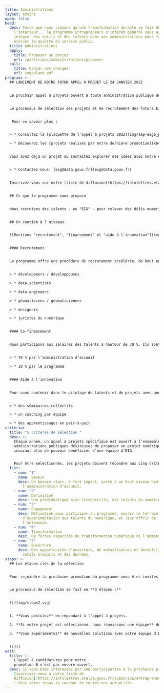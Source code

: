 ```yaml
---
title: Administrations
layout: admins
open: false
head:
  desc: Parce que nous croyons qu'une transformation durable se fait de
    l'intérieur... le programme Entrepreneurs d'intérêt général vous aide à
    intégrer des outils et des talents dans vos administrations pour faire
    évoluer la qualité du service public.
  title: Administrations
  apply:
    title: Proposer un projet
    url: /participer/administrations/proposer
  call:
    title: Cahier des charges
    url: img/blank.pdf
program: >-
  ## LANCEMENT DE NOTRE FUTUR APPEL A PROJET LE 24 JANVIER 2022


  Le prochain appel à projets ouvert à toute administration publique désireuse d’être soutenue pour mener des projets d’innovation numérique sera ouvert le **24 janvier 2022** sur ce site internet. Les administrations auront jusqu’au **18 mars 2022** pour déposer leurs projets.


  Le processus de sélection des projets et de recrutement des futurs EIG aura lieu d’**avril à juin 2022**, pour un démarrage de la future promotion le **12 septembre 2022**.


   Pour en savoir plus :


  > * Consultez la [plaquette de l’appel à projets 2022](img/aap-eig6_plaquette_v1.2.pdf)

  > * Découvrez les [projets réalisés par notre dernière promotion](x64z39u)


  Vous avez déjà un projet ou souhaitez explorer des idées avec notre équipe :


  > * Contactez-nous: [eig@data.gouv.fr](eig@data.gouv.fr) 


  Inscrivez-vous sur notre [liste de diffusion](https://infolettres.etalab.gouv.fr/subscribe/entrepreneur-interet-general@mail.etalab.studio) pour être tenus au courant de l’ouverture de l’appel à projets et de nos événements de présentation.


  ## Ce que le programme vous propose


  Nous recrutons des talents - ou "EIG" - pour relever des défis numériques dans votre administration, pour une période de 10 mois.


  ## Un soutien à 3 niveaux


  ![Mentions "recrutement", "financement" et "aide à l'innovation"](img/admin_soutienx3_vecto.svg "Un soutien à 3 niveaux")


  #### Recrutement


  Le programme offre une procédure de recrutement accélérée, de bout en bout, en sourçant et en sélectionnant des talents aux compétences rares - des "EIG" :


  > * développeurs / développeuses

  > * data scientists

  > * data engineers

  > * géomaticiens / géomaticiennes

  > * designers

  > * juristes du numérique


  #### Co-financement


  Nous participons aux salaires des talents à hauteur de 30 %. Ils sont rémunérés 3 500 € ou 4 000 € nets par mois :


  > * 70 % par l’administration d’accueil

  > * 30 % par le programme


  #### Aide à l'innovation


  Pour vous soutenir dans le pilotage de talents et de projets avec une compétence entrepreneuriale, trois dispositifs vous sont proposés :


  > * des séminaires collectifs

  > * un coaching par équipe

  > * des apprentissages en pair-à-pair
criteria:
  title: "5 critères de sélection "
  desc: >-
    Chaque année, un appel à projets spécifique est ouvert à l’ensemble des
    administrations publiques désireuses de proposer un projet numérique
    innovant afin de pouvoir bénéficier d’une équipe d’EIG.


    Pour être sélectionnés, les projets doivent répondre aux cinq critères suivants :
  list:
    - num: "1"
      name: Besoin
      desc: Un besoin clair, à fort impact, porté à un haut niveau hiérarchique par
        l’administration d’accueil.
    - num: "2"
      name: Définition
      desc: Une problématique bien circonscrite, des talents du numérique cohérents.
    - num: "3"
      name: Engagement
      desc: Motivation pour participer au programme, ouvrir le terrain
        d’expérimentation aux talents du numérique, et leur offrir de
        l’autonomie.
    - num: "4"
      name: Transformation
      desc: De fortes capacités de transformation numérique de l’administration.
    - num: "5"
      name: Ouverture
      desc: Des opportunités d’ouverture, de mutualisation et deréutilisation des
        outils produits et des données.
steps: >-
  ## Les étapes clés de la sélection


  Pour rejoindre la prochaine promotion du programme vous êtes invités à répondre à notre prochain appel à projets. 


  Le processus de sélection se fait en **3 étapes :** 


  ![](img/steps2.svg)


  1. **Vous postulez** en répondant à l'appel à projets. 

  2. **Si votre projet est sélectionné, nous réunissons une équipe** de 2 ou 3 EIG pour relever le défi, en vous associant au processus de recrutement 

  3. **Vous expérimentez** de nouvelles solutions avec votre équipe d'EIG et le soutien du programme


  ![]()
wait:
  title: |-
    L’appel à candidatures pour notre
    promotion 6 n'est pas encore ouvert.
  desc: Si vous êtes intéressés par une participation à la prochaine promotion,
    [inscrivez-vous à notre liste de
    diffusion](https://infolettres.etalab.gouv.fr/subscribe/entrepreneur-interet-general@mail.etalab.studio)
    ! Vous serez tenus au courant de toutes nos actualités.
---
```

